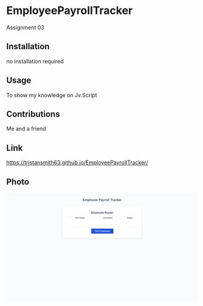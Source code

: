 # EmployeePayrollTracker
Assignment 03
## Installation
no installation required
## Usage
To show my knowledge on Jv.Script 
## Contributions
Me and a friend
## Link
https://tristansmith63.github.io/EmployeePayrollTracker/
## Photo
![alt text](image.png)
